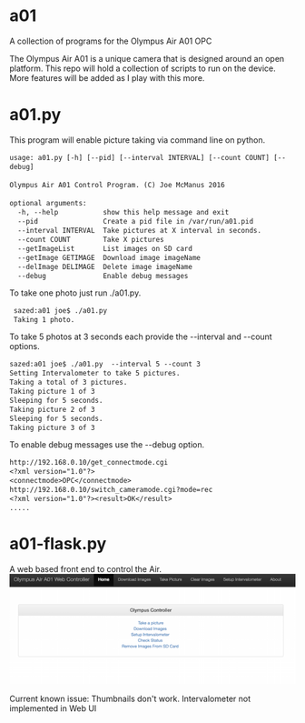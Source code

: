 # a01
A collection of programs for the Olympus Air A01 OPC 

The Olympus Air A01 is a unique camera that is designed around an open platform. 
This repo will hold a collection of scripts to run on the device. 
More features will be added as I play with this more. 

# a01.py
This program will enable picture taking via command line on python.

    usage: a01.py [-h] [--pid] [--interval INTERVAL] [--count COUNT] [--debug]

    Olympus Air A01 Control Program. (C) Joe McManus 2016

    optional arguments:
      -h, --help           show this help message and exit
      --pid                Create a pid file in /var/run/a01.pid
      --interval INTERVAL  Take pictures at X interval in seconds.
      --count COUNT        Take X pictures
      --getImageList       List images on SD card
      --getImage GETIMAGE  Download image imageName
      --delImage DELIMAGE  Delete image imageName
      --debug              Enable debug messages

To take one photo just run ./a01.py.

     sazed:a01 joe$ ./a01.py 
     Taking 1 photo.

To take 5 photos at 3 seconds each provide the --interval and --count options. 

    sazed:a01 joe$ ./a01.py  --interval 5 --count 3
    Setting Intervalometer to take 5 pictures.
    Taking a total of 3 pictures.
    Taking picture 1 of 3 
    Sleeping for 5 seconds.
    Taking picture 2 of 3 
    Sleeping for 5 seconds.
    Taking picture 3 of 3 

To enable debug messages use the --debug option. 

    http://192.168.0.10/get_connectmode.cgi
    <?xml version="1.0"?>
    <connectmode>OPC</connectmode>
    http://192.168.0.10/switch_cameramode.cgi?mode=rec
    <?xml version="1.0"?><result>OK</result>
    .....


# a01-flask.py 

A web based front end to control the Air. 
![alt_tag](https://raw.githubusercontent.com/joemcmanus/a01/master/ao1FrontEnd.png)

Current known issue: 
 Thumbnails don't work. 
 Intervalometer not implemented in Web UI

